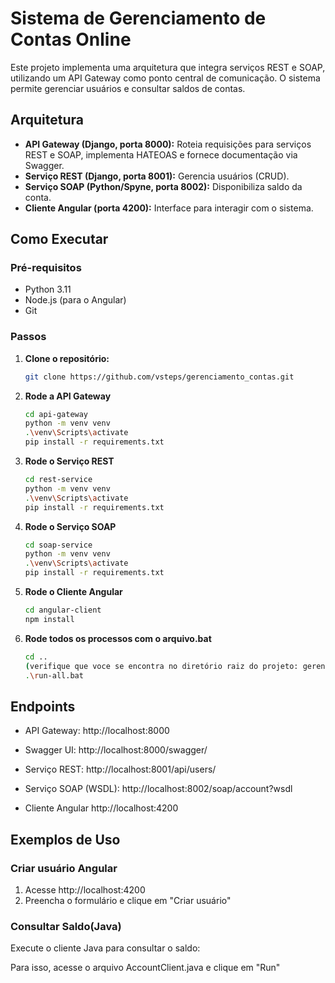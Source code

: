 # Sistema de Gerenciamento de Contas Online

Este projeto implementa uma arquitetura que integra serviços REST e SOAP, utilizando um API Gateway como ponto central de comunicação. O sistema permite gerenciar usuários e consultar saldos de contas.

## Arquitetura

- **API Gateway (Django, porta 8000):** Roteia requisições para serviços REST e SOAP, implementa HATEOAS e fornece documentação via Swagger.
- **Serviço REST (Django, porta 8001):** Gerencia usuários (CRUD).
- **Serviço SOAP (Python/Spyne, porta 8002):** Disponibiliza saldo da conta.
- **Cliente Angular (porta 4200):** Interface para interagir com o sistema.

## Como Executar

### Pré-requisitos
- Python 3.11
- Node.js (para o Angular)
- Git

### Passos

1. **Clone o repositório:**
   ```bash
   git clone https://github.com/vsteps/gerenciamento_contas.git
   ```
2. **Rode a API Gateway**
    ```bash
    cd api-gateway
    python -m venv venv
    .\venv\Scripts\activate
    pip install -r requirements.txt
    ```
3. **Rode o Serviço REST**
    ```bash
    cd rest-service
    python -m venv venv
    .\venv\Scripts\activate
    pip install -r requirements.txt
    ```
4. **Rode o Serviço SOAP**
    ```bash
    cd soap-service
    python -m venv venv
    .\venv\Scripts\activate
    pip install -r requirements.txt
    ```
5. **Rode o Cliente Angular**
    ```bash
    cd angular-client
    npm install  
    ```
5. **Rode todos os processos com o arquivo.bat**
    ```bash
    cd ..
    (verifique que voce se encontra no diretório raiz do projeto: gerenciamento_contas/)
    .\run-all.bat
    ```
## Endpoints
- API Gateway: http://localhost:8000

- Swagger UI: http://localhost:8000/swagger/

- Serviço REST: http://localhost:8001/api/users/

- Serviço SOAP (WSDL): http://localhost:8002/soap/account?wsdl

- Cliente Angular http://localhost:4200

## Exemplos de Uso
### Criar usuário Angular

1.  Acesse http://localhost:4200
2.  Preencha o formulário e clique em "Criar usuário"

### Consultar Saldo(Java)

Execute o cliente Java para consultar o saldo:

Para isso, acesse o arquivo AccountClient.java e clique em "Run"